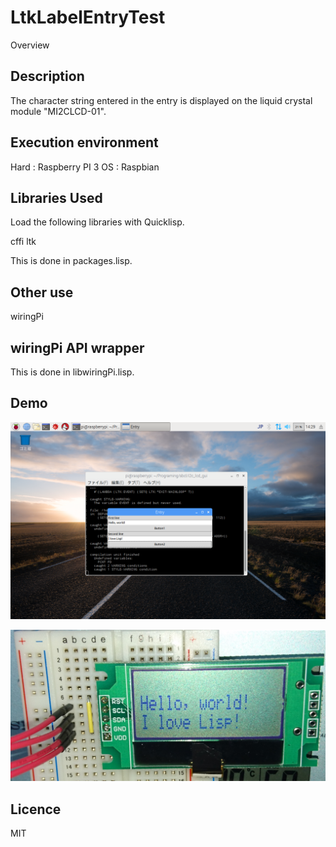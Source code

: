 LtkLabelEntryTest
====

Overview

## Description
The character string entered in the entry is displayed on the liquid crystal module "MI2CLCD-01".

## Execution environment
Hard : Raspberry PI 3
OS   : Raspbian

## Libraries Used
Load the following libraries with Quicklisp.

cffi
ltk

This is done in packages.lisp.

## Other use
wiringPi

## wiringPi API wrapper
This is done in libwiringPi.lisp.

## Demo
![i2c-lcd.png](https://github.com/fireflower0/RaspberryPi_I2CLCD_GUI/blob/master/img/i2c-lcd.png)

![i2c-lcd-gui.png](https://github.com/fireflower0/RaspberryPi_I2CLCD_GUI/blob/master/img/i2c_lcd_gui.png)

## Licence
MIT
